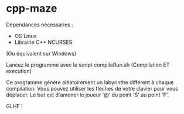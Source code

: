 # cpp-maze
Dépendances nécessaires :

- OS Linux
- Librairie C++ NCURSES

(Ou équivalent sur Windows)

Lancez le programme avec le script compileRun.sh (Compilation ET execution)

Ce programme génère aléatoirement un labyrinthe différent à chaque compilation.
Vous pouvez utiliser les flèches de votre clavier pour vous déplacer.
Le but est d'amener le joueur '@' du point 'S' au point 'F'.

GLHF !
